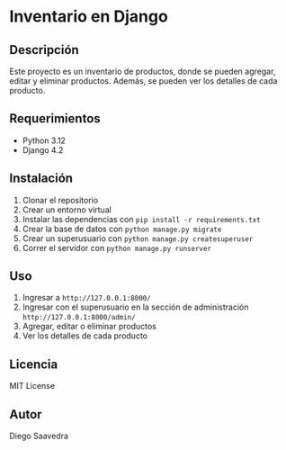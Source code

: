 # Inventario en Django

## Descripción

Este proyecto es un inventario de productos, donde se pueden agregar, editar y eliminar productos. Además, se pueden ver los detalles de cada producto.

## Requerimientos

- Python 3.12
- Django 4.2

## Instalación

1. Clonar el repositorio
2. Crear un entorno virtual
3. Instalar las dependencias con `pip install -r requirements.txt`
4. Crear la base de datos con `python manage.py migrate`
5. Crear un superusuario con `python manage.py createsuperuser`
6. Correr el servidor con `python manage.py runserver`

## Uso

1. Ingresar a `http://127.0.0.1:8000/`
2. Ingresar con el superusuario en la sección de administración `http://127.0.0.1:8000/admin/`
3. Agregar, editar o eliminar productos
4. Ver los detalles de cada producto

## Licencia

MIT License

## Autor

Diego Saavedra
